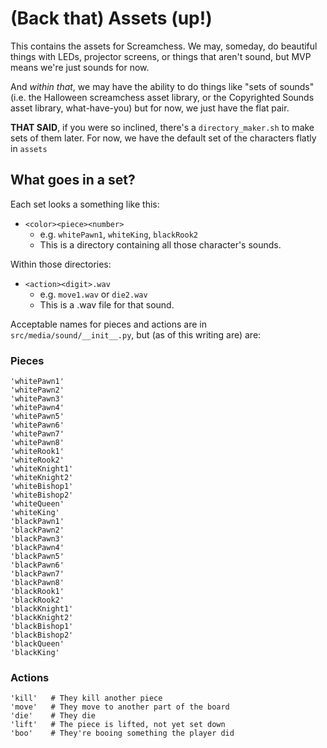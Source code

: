 # (Back that) Assets (up!)

This contains the assets for Screamchess. We may, someday, do beautiful things
with LEDs, projector screens, or things that aren't sound, but MVP means we're
just sounds for now.

And _within that_, we may have the ability to do things like "sets of sounds"
(i.e. the Halloween screamchess asset library, or the Copyrighted Sounds asset
library, what-have-you) but for now, we just have the flat pair.

**THAT SAID**, if you were so inclined, there's a `directory_maker.sh` to make
sets of them later. For now, we have the default set of the characters flatly
in `assets`

## What goes in a set?

Each set looks a something like this:

* `<color><piece><number>`
  - e.g. `whitePawn1`, `whiteKing`, `blackRook2`
  - This is a directory containing all those character's sounds.

Within those directories:

* `<action><digit>.wav`
  - e.g. `move1.wav` or `die2.wav`
  - This is a .wav file for that sound.

Acceptable names for pieces and actions are in `src/media/sound/__init__.py`,
but (as of this writing are) are:

### Pieces

```
'whitePawn1'
'whitePawn2'
'whitePawn3'
'whitePawn4'
'whitePawn5'
'whitePawn6'
'whitePawn7'
'whitePawn8'
'whiteRook1'
'whiteRook2'
'whiteKnight1'
'whiteKnight2'
'whiteBishop1'
'whiteBishop2'
'whiteQueen'
'whiteKing'
'blackPawn1'
'blackPawn2'
'blackPawn3'
'blackPawn4'
'blackPawn5'
'blackPawn6'
'blackPawn7'
'blackPawn8'
'blackRook1'
'blackRook2'
'blackKnight1'
'blackKnight2'
'blackBishop1'
'blackBishop2'
'blackQueen'
'blackKing'
```

### Actions

```
'kill'   # They kill another piece
'move'   # They move to another part of the board
'die'    # They die
'lift'   # The piece is lifted, not yet set down
'boo'    # They're booing something the player did
```

